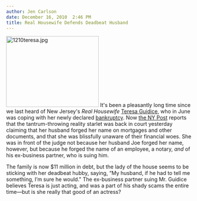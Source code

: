 ```yaml
---
author: Jen Carlson
date: December 16, 2010  2:46 PM
title: Real Housewife Defends Deadbeat Husband
---
```


<p><span class="mt-enclosure mt-enclosure-image" style="display: inline;"> <img alt="1210teresa.jpg" src="https://web.archive.org/web/20110412172224im_/http://gothamist.com/attachments/arts_jen/1210teresa.jpg" width="250" height="192" class="image-right"> </span>It&apos;s been a pleasantly long time since we last heard of New Jersey&apos;s <em>Real Housewife</em> <a href="https://web.archive.org/web/20110412172224/http://gothamist.com/tags/teresaguidice">Teresa Guidice</a>, who in June was coping with her newly declared <a href="https://web.archive.org/web/20110412172224/http://gothamist.com/2010/06/08/real_housewife_looks_on_bright_side.php">bankruptcy</a>. Now <a href="https://web.archive.org/web/20110412172224/http://www.nypost.com/p/news/local/it_real_fake_8LPvHIKnHEEXsKMrhk9haL?CMP=OTC-rss&amp;FEEDNAME=">the NY Post</a> reports that the tantrum-throwing reality starlet was back in court yesterday claiming that her husband forged her name on mortgages and other documents, and that she was blissfully unaware of their financial woes. She was in front of the judge not because her husband Joe forged her name, however, but because he forged the name of an employee, a notary, <em>and</em> of his ex-business partner, who is suing him. </p>

<p>The family is now $11 million in debt, but the lady of the house seems to be sticking with her deadbeat hubby, saying, &#x201C;My husband, if he had to tell me something, I&#x2019;m sure he would.&quot; The ex-business partner suing Mr. Guidice believes Teresa is just acting, and was a part of his shady scams the entire time&#x2014;but is she really that good of an actress?</p>